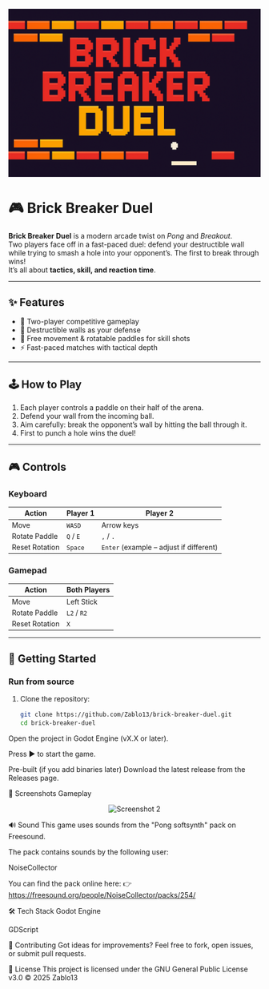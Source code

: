 <p align="center">
  <img src="screenshots/banner.png" alt="Brick Breaker Duel" width="600"/>
</p>

# 🎮 Brick Breaker Duel

**Brick Breaker Duel** is a modern arcade twist on *Pong* and *Breakout*.  
Two players face off in a fast-paced duel: defend your destructible wall while trying to smash a hole into your opponent’s. The first to break through wins!  
It’s all about **tactics, skill, and reaction time**.

---

## ✨ Features
- 🏓 Two-player competitive gameplay  
- 🧱 Destructible walls as your defense  
- 🔄 Free movement & rotatable paddles for skill shots  
- ⚡ Fast-paced matches with tactical depth  

---

## 🕹️ How to Play
1. Each player controls a paddle on their half of the arena.  
2. Defend your wall from the incoming ball.  
3. Aim carefully: break the opponent’s wall by hitting the ball through it.  
4. First to punch a hole wins the duel!  

---

## 🎮 Controls

### Keyboard
| Action            | Player 1   | Player 2   |
|-------------------|------------|------------|
| Move              | `WASD`     | Arrow keys |
| Rotate Paddle     | `Q` / `E`  | `,` / `.`  |
| Reset Rotation    | `Space`    | `Enter` (example – adjust if different) |

### Gamepad
| Action            | Both Players |
|-------------------|--------------|
| Move              | Left Stick   |
| Rotate Paddle     | `L2` / `R2`  |
| Reset Rotation    | `X`          |

---

## 🚀 Getting Started
### Run from source
1. Clone the repository:
   ```bash
   git clone https://github.com/Zablo13/brick-breaker-duel.git
   cd brick-breaker-duel
Open the project in Godot Engine (vX.X or later).

Press ▶️ to start the game.

Pre-built (if you add binaries later)
Download the latest release from the Releases page.

📸 Screenshots
Gameplay
<p align="center"> <img src="screenshots/2.PNG" alt="Screenshot 2" width="400"/> </p>
🔊 Sound
This game uses sounds from the "Pong softsynth" pack on Freesound.

The pack contains sounds by the following user:

NoiseCollector

You can find the pack online here:
👉 https://freesound.org/people/NoiseCollector/packs/254/

🛠️ Tech Stack
Godot Engine

GDScript

🤝 Contributing
Got ideas for improvements? Feel free to fork, open issues, or submit pull requests.

📜 License
This project is licensed under the
GNU General Public License v3.0 © 2025 Zablo13